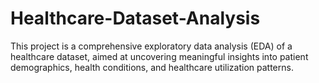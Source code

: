 # Healthcare-Dataset-Analysis
This project is a comprehensive exploratory data analysis (EDA) of a healthcare dataset, aimed at uncovering meaningful insights into patient demographics, health conditions, and healthcare utilization patterns.
